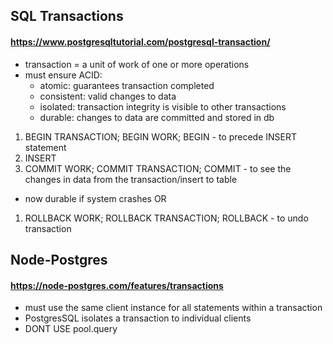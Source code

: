 ## SQL Transactions
#### https://www.postgresqltutorial.com/postgresql-transaction/
- transaction = a unit of work of one or more operations
- must ensure ACID:
  - atomic: guarantees transaction completed
  - consistent: valid changes to data
  - isolated: transaction integrity is visible to other transactions
  - durable: changes to data are committed and stored in db
1. BEGIN TRANSACTION; BEGIN WORK; BEGIN - to precede INSERT statement
1. INSERT
1. COMMIT WORK; COMMIT TRANSACTION; COMMIT - to see the changes in data from the transaction/insert to table
  - now durable if system crashes
OR
1. ROLLBACK WORK; ROLLBACK TRANSACTION; ROLLBACK - to undo transaction

## Node-Postgres
#### https://node-postgres.com/features/transactions
- must use the same client instance for all statements within a transaction
- PostgresSQL isolates a transaction to individual clients
- DONT USE pool.query
